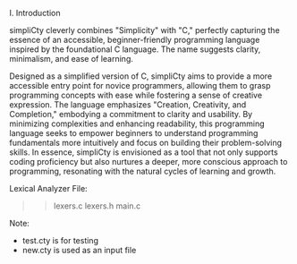 I. Introduction

simpliCty cleverly combines "Simplicity" with "C," perfectly capturing the essence of an accessible, beginner-friendly programming language inspired by the foundational C language. The name suggests clarity, minimalism, and ease of learning.

Designed as a simplified version of C, simpliCty aims to provide a more accessible entry point for novice programmers, allowing them to grasp programming concepts with ease while fostering a sense of creative expression. The language emphasizes "Creation, Creativity, and Completion," embodying a commitment to clarity and usability. By minimizing complexities and enhancing readability, this programming language seeks to empower beginners to understand programming fundamentals more intuitively and focus on building their problem-solving skills. In essence, simpliCty is envisioned as a tool that not only supports coding proficiency but also nurtures a deeper, more conscious approach to programming, resonating with the natural cycles of learning and growth.

Lexical Analyzer File: 
>> lexers.c
>> lexers.h
>> main.c

Note: 
- test.cty is for testing 
- new.cty is used as an input file 